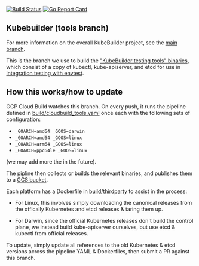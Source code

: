 [![Build Status](https://travis-ci.org/kubernetes-sigs/kubebuilder.svg?branch=master)](https://travis-ci.org/kubernetes-sigs/kubebuilder "Travis")
[![Go Report Card](https://goreportcard.com/badge/sigs.k8s.io/kubebuilder)](https://goreportcard.com/report/sigs.k8s.io/kubebuilder)

## Kubebuilder (tools branch)

For more information on the overall KubeBuilder project, see the [main branch](https://github.com/kubernetes-sigs/kubebuilder).

This is the branch we use to build the ["KubeBuilder testing tools"
binaries][binaries-ref], which consist of a copy of kubectl, kube-apiserver,
and etcd for use in [integration testing with envtest][envtest-ref].

## How this works/how to update

GCP Cloud Build watches this branch.  On every push, it runs the pipeline defined in [build/cloudbuild_tools.yaml](build/cloudbuild_tools.yaml) once each with the following sets of configuration:

- `_GOARCH=amd64 _GOOS=darwin`
- `_GOARCH=amd64 _GOOS=linux`
- `_GOARCH=arm64 _GOOS=linux`
- `_GOARCH=ppc64le _GOOS=linux`

(we may add more the in the future).

The pipline then collects or builds the relevant binaries, and publishes them to a [GCS bucket](https://go.kubebuilder.io/test-tools).

Each platform has a Dockerfile in [build/thirdparty](build/thirdparty) to assist in the process:

- For Linux, this involves simply downloading the canonical releases from the
  offically Kubernetes and etcd releases & taring them up.

- For Darwin, since the official Kubernetes releases don't build the control
  plane, we instead build kube-apiserver ourselves, but use etcd & kubectl from
  official releases.

To update, simply update all references to the old Kubernetes & etcd versions
across the pipeline YAML & Dockerfiles, then submit a PR against this branch.

[binaries-ref]: https://book.kubebuilder.io/reference/artifacts.html
[envtest-ref]: https://book.kubebuilder.io/reference/testing/envtest.html
